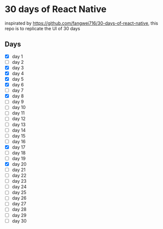 # 30 days of React Native
inspirated by https://github.com/fangwei716/30-days-of-react-native, this repo is to replicate the UI of 30 days

## Days

- [x] day 1
- [ ] day 2
- [x] day 3
- [x] day 4
- [x] day 5
- [x] day 6
- [ ] day 7
- [x] day 8
- [ ] day 9
- [ ] day 10
- [ ] day 11
- [ ] day 12
- [ ] day 13
- [ ] day 14
- [ ] day 15
- [ ] day 16
- [x] day 17
- [ ] day 18
- [ ] day 19
- [x] day 20
- [ ] day 21
- [ ] day 22
- [ ] day 23
- [ ] day 24
- [ ] day 25
- [ ] day 26
- [ ] day 27
- [ ] day 28
- [ ] day 29
- [ ] day 30
